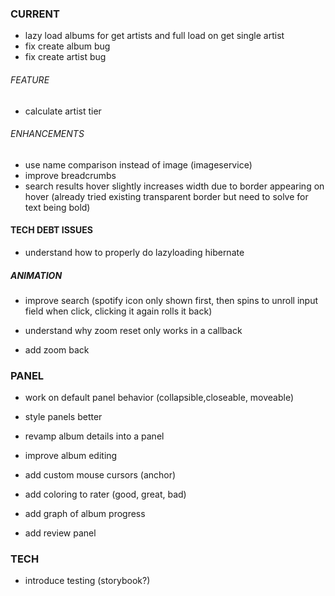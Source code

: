 ### CURRENT 
- lazy load albums for get artists and full load on get single artist 
- fix create album bug
- fix create artist bug


###### FEATURE
- calculate artist tier

###### ENHANCEMENTS
- use name comparison instead of image (imageservice)
- improve breadcrumbs
- search results hover slightly increases width due to border appearing on hover (already tried existing transparent border but need to solve for text being bold)   

#### TECH DEBT ISSUES
- understand how to properly do lazyloading hibernate

##### ANIMATION
- improve search (spotify icon only shown first, then spins to unroll input field when click, clicking it again rolls it back)

- understand why zoom reset only works in a callback
- add zoom back

### PANEL
- work on default panel behavior (collapsible,closeable, moveable)
- style panels better

- revamp album details into a panel

- improve album editing
- add custom mouse cursors (anchor)
- add coloring to rater (good, great, bad)
- add graph of album progress
- add review panel

###  TECH
* introduce testing (storybook?)
